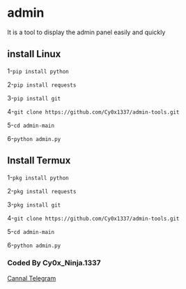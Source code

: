 # admin
It is a tool to display the admin panel easily and quickly

## install Linux

1-`pip install python`

2-`pip install requests`

3-`pip install git`

4-`git clone https://github.com/Cy0x1337/admin-tools.git`

5-`cd admin-main`

6-`python admin.py`

## Install Termux
1-`pkg install python`

2-`pkg install requests`

3-`pkg install git`

4-`git clone https://github.com/Cy0x1337/admin-tools.git`

5-`cd admin-main`

6-`python admin.py`
### Coded By Cy0x_Ninja.1337
[Cannal Telegram](https://t.me/Cy0x_Nj)


